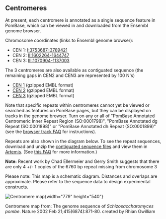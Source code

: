 ## Centromeres

At present, each centromere is annotated as a single sequence
feature in PomBase, which can be viewed in and downloaded from the
Ensembl genome browser.

Chromosome coordinates (links to Ensembl genome browser):

-   CEN 1: [I:3753687-3789421](http://genomebrowser.pombase.org/Schizosaccharomyces_pombe/Location/View?r=I%3A3753687-3789421;site=ensemblunit)
-   CEN 2: [II:1602264-1644747](http://genomebrowser.pombase.org/Schizosaccharomyces_pombe/Location/View?r=II%3A1602264-1644747;site=ensemblunit)
-   CEN 3: [III:1070904-1137003](http://genomebrowser.pombase.org/Schizosaccharomyces_pombe/Location/View?r=III%3A1070904-1137003;site=ensemblunit)

The 3 centromeres are also available as contiguated sequence (the
remaining gaps in CEN2 and CEN3 are represented by 100 N's)

-   [CEN 1](http://www.pombase.org/sites/pombase.org/files/documents/cen1.gz) (gzipped EMBL format)
-   [CEN 2](http://www.pombase.org/sites/pombase.org/files/documents/cen2.gz) (gzipped EMBL format)
-   [CEN 3](http://www.pombase.org/sites/pombase.org/files/documents/cen3.gz) (gzipped EMBL format)

Note that specific repeats within centromeres cannot yet be viewed or
searched as features on PomBase pages, but they can be displayed on
tracks in the genome browser. Turn on any or all of "PomBase Annotated
Centromeric Inner Repeat Region (SO:0001798)", "PomBase Annotated dg
Repeat (SO:0001898)" or "PomBase Annotated dh Repeat (SO:0001899)" (see
the [browser track FAQ](http://www.pombase.org/faqs/how-can-i-show-or-hide-tracks-in-the-genome-browser) for
instructions).

Repeats are also shown in the diagram below. To see the repeat
sequences, download and unzip the [contiguated sequence files](ftp://ftp.pombase.org/pombe/genome_sequence_and_features/artemis_files/)
and view them in
[Artemis](http://www.sanger.ac.uk/science/tools/artemis). (See
[this FAQ](http://www.pombase.org/faqs/is-there-an-equivalent-to-the-artemis-java-applet-in-pombase) for more
information.)

**Note:** Recent work by Chad Ellermeier and Gerry Smith suggests that
there are only 4 +/- 1 copies of the 6760 bp repeat missing from
chromosome 3

Please note: This map is a schematic diagram. Distances and overlaps are
approximate. Please refer to the sequence data to design experimental
constructs.

![Centromere map](assets/centromeremapping.gif){width="779" height="540"}

Centromere map from: The genome sequence of *Schizosaccharomyces pombe*.
Nature 2002 Feb 21;415(6874):871-80. created by Rhian Gwilliam
